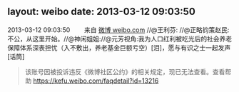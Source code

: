layout: weibo
date: 2013-03-12 09:03:50
---
2013-03-12 09:03:50  &nbsp;&nbsp;&nbsp;&nbsp;&nbsp;&nbsp; 来自 <a href="http://weibo.com/" rel="nofollow">微博 weibo.com</a>
//@王利芬: //@正略钧策赵民:不公，从这里开始。//@神闲姐姐://@元芳视角:我为人口红利被吃光后的社会养老保障体系深表担忧（入不敷出，养老基金巨额亏空）[泪]，愿与有识之士一起发声[话筒]
>  该账号因被投诉违反《微博社区公约》的相关规定，现已无法查看。查看帮助 https://kefu.weibo.com/faqdetail?id=13216
